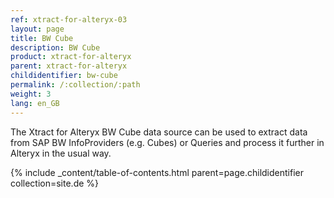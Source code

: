 ```yaml
---
ref: xtract-for-alteryx-03
layout: page
title: BW Cube
description: BW Cube
product: xtract-for-alteryx
parent: xtract-for-alteryx
childidentifier: bw-cube
permalink: /:collection/:path
weight: 3
lang: en_GB
---
```


The Xtract for Alteryx BW Cube data source can be used to extract data from SAP BW InfoProviders (e.g. Cubes) or Queries and process it further in Alteryx in the usual way.

{% include _content/table-of-contents.html parent=page.childidentifier collection=site.de %}